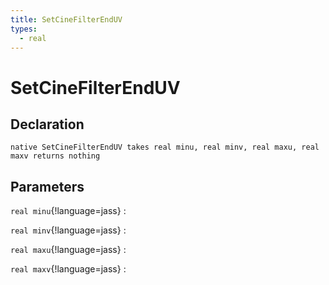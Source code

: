 ```yaml
---
title: SetCineFilterEndUV
types:
  - real
---
```


# SetCineFilterEndUV

## Declaration

```jass
native SetCineFilterEndUV takes real minu, real minv, real maxu, real maxv returns nothing
```

## Parameters
`real minu`{!language=jass}
: 

`real minv`{!language=jass}
: 

`real maxu`{!language=jass}
: 

`real maxv`{!language=jass}
: 
